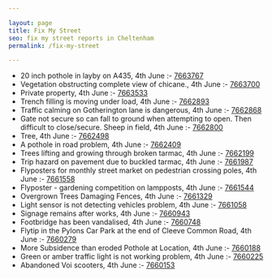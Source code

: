 ```yaml
---

layout: page
title: Fix My Street
seo: fix my street reports in Cheltenham
permalink: /fix-my-street

---
```


<!-- fix_marker starts -->

- 20 inch pothole in layby on A435, 4th June :- [7663767](https://www.fixmystreet.com/report/7663767)
- Vegetation obstructing complete view of chicane., 4th June :- [7663700](https://www.fixmystreet.com/report/7663700)
- Private property, 4th June :- [7663533](https://www.fixmystreet.com/report/7663533)
- Trench filling is moving under load, 4th June :- [7662893](https://www.fixmystreet.com/report/7662893)
- Traffic calming on Gotherington lane is dangerous, 4th June :- [7662868](https://www.fixmystreet.com/report/7662868)
- Gate not secure so can fall to ground when attempting to open. Then difficult to close/secure. Sheep in field, 4th June :- [7662800](https://www.fixmystreet.com/report/7662800)
- Tree, 4th June :- [7662498](https://www.fixmystreet.com/report/7662498)
- A pothole in road problem, 4th June :- [7662409](https://www.fixmystreet.com/report/7662409)
- Trees lifting and growing through broken tarmac, 4th June :- [7662199](https://www.fixmystreet.com/report/7662199)
- Trip hazard on pavement due to buckled tarmac, 4th June :- [7661987](https://www.fixmystreet.com/report/7661987)
- Flyposters for monthly street market on pedestrian crossing poles, 4th June :- [7661558](https://www.fixmystreet.com/report/7661558)
- Flyposter - gardening competition on lampposts, 4th June :- [7661544](https://www.fixmystreet.com/report/7661544)
- Overgrown Trees Damaging Fences, 4th June :- [7661329](https://www.fixmystreet.com/report/7661329)
- Light sensor is not detecting vehicles problem, 4th June :- [7661058](https://www.fixmystreet.com/report/7661058)
- Signage remains after works, 4th June :- [7660943](https://www.fixmystreet.com/report/7660943)
- Footbridge has been vandalised, 4th June :- [7660748](https://www.fixmystreet.com/report/7660748)
- Flytip in the Pylons Car Park at the end of Cleeve Common Road, 4th June :- [7660279](https://www.fixmystreet.com/report/7660279)
- More Subsidence than eroded Pothole at Location, 4th June :- [7660188](https://www.fixmystreet.com/report/7660188)
- Green or amber traffic light is not working problem, 4th June :- [7660225](https://www.fixmystreet.com/report/7660225)
- Abandoned Voi scooters, 4th June :- [7660153](https://www.fixmystreet.com/report/7660153)

<!-- fix_marker ends -->